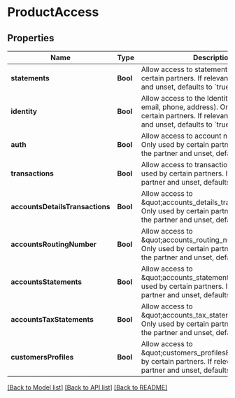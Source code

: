 # ProductAccess

## Properties
Name | Type | Description | Notes
------------ | ------------- | ------------- | -------------
**statements** | **Bool** | Allow access to statements. Only used by certain partners. If relevant to the partner and unset, defaults to &#x60;true&#x60;. | [optional] [default to true]
**identity** | **Bool** | Allow access to the Identity product (name, email, phone, address). Only used by certain partners. If relevant to the partner and unset, defaults to &#x60;true&#x60;. | [optional] [default to true]
**auth** | **Bool** | Allow access to account number details. Only used by certain partners. If relevant to the partner and unset, defaults to &#x60;true&#x60;. | [optional] [default to true]
**transactions** | **Bool** | Allow access to transaction details. Only used by certain partners. If relevant to the partner and unset, defaults to &#x60;true&#x60;. | [optional] [default to true]
**accountsDetailsTransactions** | **Bool** | Allow access to \&quot;accounts_details_transactions\&quot;. Only used by certain partners. If relevant to the partner and unset, defaults to &#x60;true&#x60;. | [optional] [default to true]
**accountsRoutingNumber** | **Bool** | Allow access to \&quot;accounts_routing_number\&quot;. Only used by certain partners. If relevant to the partner and unset, defaults to &#x60;true&#x60;. | [optional] [default to true]
**accountsStatements** | **Bool** | Allow access to \&quot;accounts_statements\&quot;. Only used by certain partners. If relevant to the partner and unset, defaults to &#x60;true&#x60;. | [optional] [default to true]
**accountsTaxStatements** | **Bool** | Allow access to \&quot;accounts_tax_statements\&quot;. Only used by certain partners. If relevant to the partner and unset, defaults to &#x60;true&#x60;. | [optional] [default to true]
**customersProfiles** | **Bool** | Allow access to \&quot;customers_profiles\&quot;. Only used by certain partners. If relevant to the partner and unset, defaults to &#x60;true&#x60;. | [optional] [default to true]

[[Back to Model list]](../README.md#documentation-for-models) [[Back to API list]](../README.md#documentation-for-api-endpoints) [[Back to README]](../README.md)



